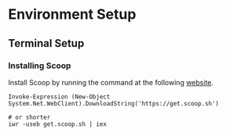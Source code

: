 # Environment Setup

## Terminal Setup

### Installing Scoop

Install Scoop by running the command at the following [website](https://scoop.sh/).
```
Invoke-Expression (New-Object System.Net.WebClient).DownloadString('https://get.scoop.sh')

# or shorter
iwr -useb get.scoop.sh | iex
```
